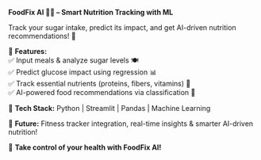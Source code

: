 **FoodFix AI 🍏🥦 – Smart Nutrition Tracking with ML**  

Track your sugar intake, predict its impact, and get AI-driven nutrition recommendations! 🚀  

🔹 **Features:**  
✅ Input meals & analyze sugar levels 🍽️  
✅ Predict glucose impact using regression 📊  
✅ Track essential nutrients (proteins, fibers, vitamins) 🥗  
✅ AI-powered food recommendations via classification 🤖  

🔹 **Tech Stack:** Python | Streamlit | Pandas | Machine Learning  

🔮 **Future:** Fitness tracker integration, real-time insights & smarter AI-driven nutrition!  

🚀 **Take control of your health with FoodFix AI!**
